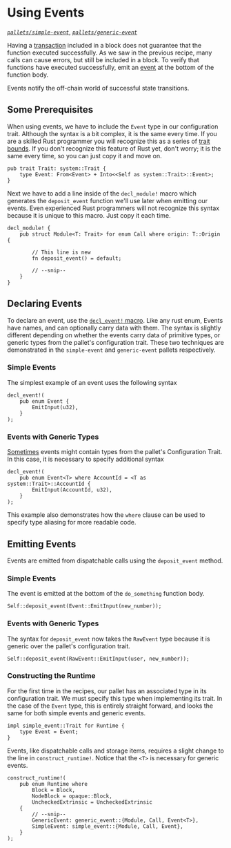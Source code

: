 # Using Events
*[`pallets/simple-event`](https://github.com/substrate-developer-hub/recipes/tree/master/pallets/simple-event)*, *[`pallets/generic-event`](https://github.com/substrate-developer-hub/recipes/tree/master/pallets/generic-event)*

Having a [transaction](https://substrate.dev/docs/en/overview/glossary#transaction) included in a block does not guarantee that the function executed successfully. As we saw in the previous recipe, many calls can cause errors, but still be included in a block. To verify that functions have executed successfully, emit an [event](https://substrate.dev/docs/en/overview/glossary#events) at the bottom of the function body.

Events notify the off-chain world of successful state transitions.

## Some Prerequisites

When using events, we have to include the `Event` type in our configuration trait. Although the syntax is a bit complex, it is the same every time. If you are a skilled Rust programmer you will recognize this as a series of [trait bounds](https://doc.rust-lang.org/book/ch10-02-traits.html). If you don't recognize this feature of Rust yet, don't worry; it is the same every time, so you can just copy it and move on.

```rust, ignore
pub trait Trait: system::Trait {
	type Event: From<Event> + Into<<Self as system::Trait>::Event>;
}
```

Next we have to add a line inside of the `decl_module!` macro which generates the 	`deposit_event` function we'll use later when emitting our events. Even experienced Rust programmers will not recognize this syntax because it is unique to this macro. Just copy it each time.

```rust, ignore
decl_module! {
	pub struct Module<T: Trait> for enum Call where origin: T::Origin {

		// This line is new
		fn deposit_event() = default;

		// --snip--
	}
}
```

## Declaring Events

To declare an event, use the [`decl_event!` macro](https://substrate.dev/rustdocs/master/frame_support/macro.decl_event.html). Like any rust enum, Events have names, and can optionally carry data with them. The syntax is slightly different depending on whether the events carry data of primitive types, or generic types from the pallet's configuration trait. These two techniques are demonstrated in the `simple-event` and `generic-event` pallets respectively.

### Simple Events

The simplest example of an event uses the following syntax

```rust, ignore
decl_event!(
	pub enum Event {
		EmitInput(u32),
	}
);
```

### Events with Generic Types

[Sometimes](https://github.com/substrate-developer-hub/recipes/tree/master/pallets/generic-event) events might contain types from the pallet's Configuration Trait. In this case, it is necessary to specify additional syntax

```rust, ignore
decl_event!(
	pub enum Event<T> where AccountId = <T as system::Trait>::AccountId {
		EmitInput(AccountId, u32),
	}
);
```

This example also demonstrates how the `where` clause can be used to specify type aliasing for more readable code.


## Emitting Events

Events are emitted from dispatchable calls using the `deposit_event` method.

### Simple Events

The event is emitted at the bottom of the `do_something` function body.

```rust, ignore
Self::deposit_event(Event::EmitInput(new_number));
```

### Events with Generic Types

The syntax for `deposit_event` now takes the `RawEvent` type because it is generic over the pallet's configuration trait.

```rust, ignore
Self::deposit_event(RawEvent::EmitInput(user, new_number));
```

### Constructing the Runtime

For the first time in the recipes, our pallet has an associated type in its configuration trait. We must specify this type when implementing its trait. In the case of the `Event` type, this is entirely straight forward, and looks the same for both simple events and generic events.

```rust, ignore
impl simple_event::Trait for Runtime {
	type Event = Event;
}
```

Events, like dispatchable calls and storage items, requires a slight change to the line in `construct_runtime!`. Notice that the `<T>` is necessary for generic events.

```rust, ignore
construct_runtime!(
	pub enum Runtime where
		Block = Block,
		NodeBlock = opaque::Block,
		UncheckedExtrinsic = UncheckedExtrinsic
	{
		// --snip--
		GenericEvent: generic_event::{Module, Call, Event<T>},
		SimpleEvent: simple_event::{Module, Call, Event},
	}
);
```
